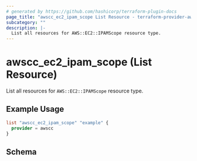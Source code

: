 ```yaml
---
# generated by https://github.com/hashicorp/terraform-plugin-docs
page_title: "awscc_ec2_ipam_scope List Resource - terraform-provider-awscc"
subcategory: ""
description: |-
  List all resources for AWS::EC2::IPAMScope resource type.
---
```


# awscc_ec2_ipam_scope (List Resource)

List all resources for `AWS::EC2::IPAMScope` resource type.

## Example Usage

```terraform
list "awscc_ec2_ipam_scope" "example" {
  provider = awscc
}
```

<!-- schema generated by tfplugindocs -->
## Schema
